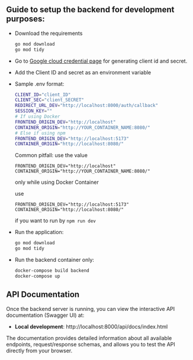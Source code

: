 ## Guide to setup the backend for development purposes:

- Download the requirements

  ```bash
  go mod download
  go mod tidy
  ```

- Go to [Google cloud credential page](https://console.cloud.google.com/apis/credentials) for generating client id and secret.

- Add the Client ID and secret as an environment variable
- Sample .env format:

  ```bash
  CLIENT_ID="client_ID"
  CLIENT_SEC="client_SECRET"
  REDIRECT_URL_DEV="http://localhost:8000/auth/callback"
  SESSION_KEY=""
  # If using Docker
  FRONTEND_ORIGIN_DEV="http://localhost"
  CONTAINER_ORIGIN="http://YOUR_CONTAINER_NAME:8080/"
  # Else if using npm
  FRONTEND_ORIGIN_DEV="http://localhost:5173"
  CONTAINER_ORIGIN="http://localhost:8080/"
  ```

  Common pitfall: use the value

  ```
  FRONTEND_ORIGIN_DEV="http://localhost"
  CONTAINER_ORIGIN="http://YOUR_CONTAINER_NAME:8080/"
  ```

  only while using Docker Container

  use

  ```
  FRONTEND_ORIGIN_DEV="http://localhost:5173"
  CONTAINER_ORIGIN="http://localhost:8080/"
  ```

  if you want to run by `npm run dev`

- Run the application:

  ```bash
  go mod download
  go mod tidy
  ```

- Run the backend container only:
  ```bash
  docker-compose build backend
  docker-compose up
  ```

## API Documentation

Once the backend server is running, you can view the interactive API documentation (Swagger UI) at:

- **Local development**: http://localhost:8000/api/docs/index.html

The documentation provides detailed information about all available endpoints, request/response schemas, and allows you to test the API directly from your browser.
